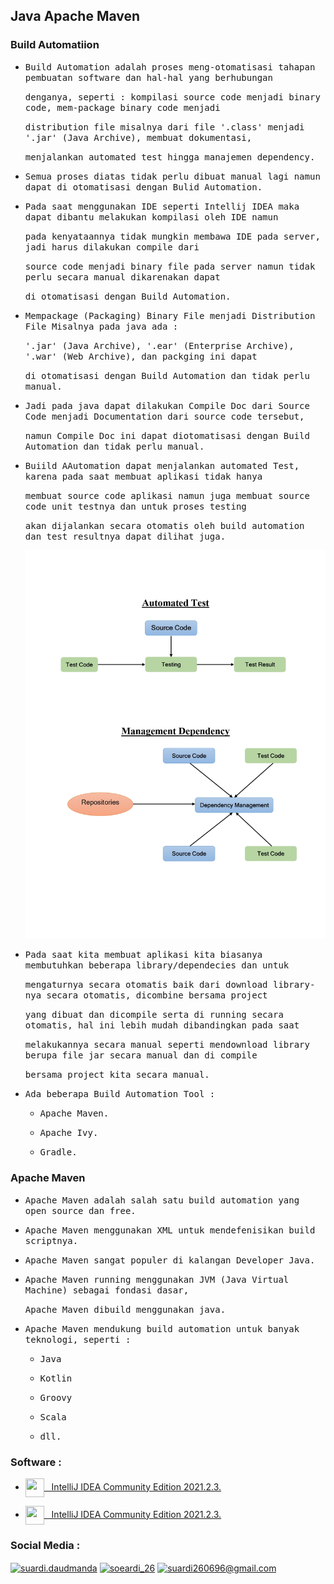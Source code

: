 ## Java Apache Maven

### Build Automatiion

- <samp>Build Automation adalah proses meng-otomatisasi tahapan pembuatan software dan hal-hal yang berhubungan</samp>
  
  <samp>denganya, seperti : kompilasi source code menjadi binary code, mem-package binary code menjadi </samp>
  
  <samp>distribution file misalnya dari file '.class' menjadi '.jar' (Java Archive), membuat dokumentasi,</samp> 
  
  <samp> menjalankan automated test hingga manajemen dependency.</samp>

- <samp>Semua proses diatas tidak perlu dibuat manual lagi namun dapat di otomatisasi dengan Bulid Automation.</samp>
  
- <samp>Pada saat menggunakan IDE seperti Intellij IDEA maka dapat dibantu melakukan kompilasi oleh IDE namun</samp>
  
  <samp>pada kenyataannya tidak mungkin membawa IDE pada server, jadi harus dilakukan compile dari </samp>
  
  <samp>source code menjadi binary file pada server namun tidak perlu secara manual dikarenakan dapat </samp>
  
  <samp>di otomatisasi dengan Build Automation.</samp>
  
- <samp>Mempackage (Packaging) Binary File menjadi Distribution File Misalnya pada java ada : </samp>

  <samp>'.jar' (Java Archive), '.ear' (Enterprise Archive), '.war' (Web Archive), dan packging ini dapat </samp>
  
  <samp>di otomatisasi dengan Build Automation dan tidak perlu manual.</samp>
  
- <samp>Jadi pada java dapat dilakukan Compile Doc dari Source Code menjadi Documentation dari source code tersebut,</samp>
  
  <samp>namun Compile Doc ini dapat diotomatisasi dengan Build Automation dan tidak perlu manual.</samp>
  
- <samp>Buiild AAutomation dapat menjalankan automated Test, karena pada saat membuat aplikasi tidak hanya</samp> 

  <samp>membuat source code aplikasi namun juga membuat source code unit testnya dan untuk proses testing</samp> 
  
  <samp>akan dijalankan secara otomatis oleh build automation dan test resultnya dapat dilihat juga.</samp> 
  
  <img src="https://github.com/suardi26/Java-Apache-Maven/blob/main/Automated%20Test%20%26%20Management%20Dependency_page-0001.jpg" alt="Automated Test & Management Dependency"/>
  
- <samp>Pada saat kita membuat aplikasi kita biasanya membutuhkan beberapa library/dependecies dan untuk </samp>

  <samp>mengaturnya secara otomatis baik dari download library-nya secara otomatis, dicombine bersama project</samp>
  
  <samp>yang dibuat dan dicompile serta di running secara otomatis, hal ini lebih mudah dibandingkan pada saat</samp>
  
  <samp>melakukannya secara manual seperti mendownload library berupa file jar secara manual dan di compile </samp>
  
  <samp>bersama project kita secara manual.</samp>
   
 - <samp>Ada beberapa Build Automation Tool :</samp>
 
    - <samp>Apache Maven.</samp>
    
    - <samp>Apache Ivy.</amp>
    
    - <samp>Gradle.</samp>

### Apache Maven

- <samp>Apache Maven adalah salah satu build automation yang open source dan free.</samp>

- <samp>Apache Maven menggunakan XML untuk mendefenisikan build scriptnya.</samp>

- <samp>Apache Maven sangat populer di kalangan Developer Java.</samp>

- <samp>Apache Maven running menggunakan JVM (Java Virtual Machine) sebagai fondasi dasar,</samp> 
 
  <samp>Apache Maven dibuild menggunakan java.</samp>

- <samp>Apache Maven mendukung build automation untuk banyak teknologi, seperti :</samp>

  - <samp>Java</samp>
  
  - <samp>Kotlin</samp>
  
  - <samp>Groovy</samp>

  - <samp>Scala</samp>
  
  - <samp>dll.</samp>

### Software :

 - <a href="https://www.jetbrains.com/idea/download/?from=SafeEyes#section=windows" target="blank"><img align="center" src="https://img.icons8.com/material/144/000000/intellij-idea.png" height="30" width="30" />&nbsp;&nbsp;&nbsp;IntelliJ IDEA Community Edition 2021.2.3.</a>

- <a href="https://maven.apache.org/download.cgi" target="blank"><img align="center" src="https://upload.wikimedia.org/wikipedia/commons/5/52/Apache_Maven_logo.svg" height="30" width="30" />&nbsp;&nbsp;&nbsp;IntelliJ IDEA Community Edition 2021.2.3.</a>

### Social Media :
<p align="left">
<a href="https://fb.com/suardi.daudmanda" target="blank"><img align="center" src="https://cdn.jsdelivr.net/npm/simple-icons@v3/icons/facebook.svg" alt="suardi.daudmanda" height="30" width="40" /></a>
<a href="https://instagram.com/soeardi_26" target="blank"><img align="center" src="https://cdn.jsdelivr.net/npm/simple-icons@v3/icons/instagram.svg" alt="soeardi_26" height="30" width="40" /></a>
<a href="mailto:suardi260696@gmail.com" target="blank"><img align="center" src="https://cdn.jsdelivr.net/npm/simple-icons@v3/icons/gmail.svg" alt="suardi260696@gmail.com" height="30" width="40" /></a>
</p>

